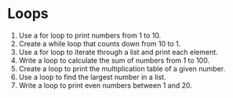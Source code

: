 # Loops
1. Use a for loop to print numbers from 1 to 10.
2. Create a while loop that counts down from 10 to 1.
3. Use a for loop to iterate through a list and print each element.
4. Write a loop to calculate the sum of numbers from 1 to 100.
5. Create a loop to print the multiplication table of a given number.
6. Use a loop to find the largest number in a list.
7. Write a loop to print even numbers between 1 and 20.